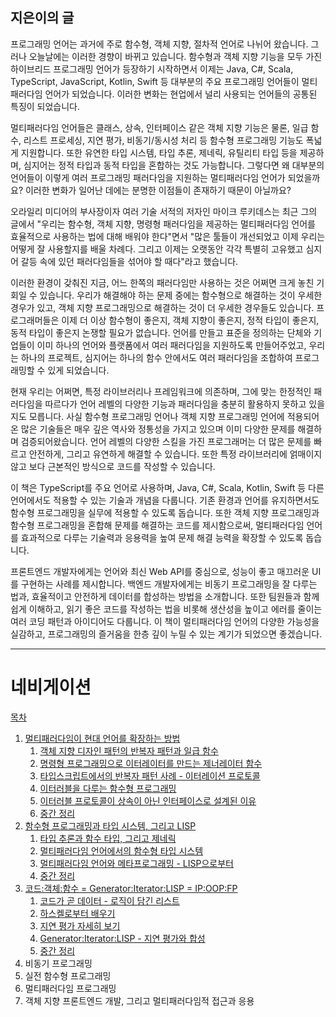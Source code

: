 ## 지은이의 글

프로그래밍 언어는 과거에 주로 함수형, 객체 지향, 절차적 언어로 나뉘어 왔습니다. 그러나 오늘날에는 이러한 경향이 바뀌고 있습니다. 함수형과 객체 지향 기능을 모두 가진 하이브리드 프로그래밍 언어가 등장하기 시작하면서 이제는 Java, C#, Scala, TypeScript, JavaScript, Kotlin, Swift 등 대부분의 주요 프로그래밍 언어들이 멀티패러다임 언어가 되었습니다. 이러한 변화는 현업에서 널리 사용되는 언어들의 공통된 특징이 되었습니다.

멀티패러다임 언어들은 클래스, 상속, 인터페이스 같은 객체 지향 기능은 물론, 일급 함수, 리스트 프로세싱, 지연 평가, 비동기/동시성 처리 등 함수형 프로그래밍 기능도 폭넓게 지원합니다. 또한 유연한 타입 시스템, 타입 추론, 제네릭, 유틸리티 타입 등을 제공하며, 심지어는 정적 타입과 동적 타입을 혼합하는 것도 가능합니다. 그렇다면 왜 대부분의 언어들이 이렇게 여러 프로그래밍 패러다임을 지원하는 멀티패러다임 언어가 되었을까요? 이러한 변화가 일어난 데에는 분명한 이점들이 존재하기 때문이 아닐까요?

오라일리 미디어의 부사장이자 여러 기술 서적의 저자인 마이크 루키데스는 최근 그의 글에서 "우리는 함수형, 객체 지향, 명령형 패러다임을 제공하는 멀티패러다임 언어를 효율적으로 사용하는 법에 대해 배워야 한다"면서 "많은 툴들이 개선되었고 이제 우리는 어떻게 잘 사용할지를 배울 차례다. 그리고 이제는 오랫동안 각각 특별히 고유했고 심지어 갈등 속에 있던 패러다임들을 섞어야 할 때다"라고 했습니다.

이러한 환경이 갖춰진 지금, 어느 한쪽의 패러다임만 사용하는 것은 어쩌면 크게 놓친 기회일 수 있습니다. 우리가 해결해야 하는 문제 중에는 함수형으로 해결하는 것이 우세한 경우가 있고, 객체 지향 프로그래밍으로 해결하는 것이 더 우세한 경우들도 있습니다. 프로그래머들은 이제 더 이상 함수형이 좋은지, 객체 지향이 좋은지, 정적 타입이 좋은지, 동적 타입이 좋은지 논쟁할 필요가 없습니다. 언어를 만들고 표준을 정의하는 단체와 기업들이 이미 하나의 언어와 플랫폼에서 여러 패러다임을 지원하도록 만들어주었고, 우리는 하나의 프로젝트, 심지어는 하나의 함수 안에서도 여러 패러다임을 조합하여 프로그래밍할 수 있게 되었습니다.

현재 우리는 어쩌면, 특정 라이브러리나 프레임워크에 의존하며, 그에 맞는 한정적인 패러다임을 따르다가 언어 레벨의 다양한 기능과 패러다임을 충분히 활용하지 못하고 있을지도 모릅니다. 사실 함수형 프로그래밍 언어나 객체 지향 프로그래밍 언어에 적용되어온 많은 기술들은 매우 깊은 역사와 정통성을 가지고 있으며 이미 다양한 문제를 해결하며 검증되어왔습니다. 언어 레벨의 다양한 스킬을 가진 프로그래머는 더 많은 문제를 빠르고 안전하게, 그리고 유연하게 해결할 수 있습니다. 또한 특정 라이브러리에 얽매이지 않고 보다 근본적인 방식으로 코드를 작성할 수 있습니다.

이 책은 TypeScript를 주요 언어로 사용하며, Java, C#, Scala, Kotlin, Swift 등 다른 언어에서도 적용할 수 있는 기술과 개념을 다룹니다. 기존 환경과 언어를 유지하면서도 함수형 프로그래밍을 실무에 적용할 수 있도록 돕습니다. 또한 객체 지향 프로그래밍과 함수형 프로그래밍을 혼합해 문제를 해결하는 코드를 제시함으로써, 멀티패러다임 언어를 효과적으로 다루는 기술력과 응용력을 높여 문제 해결 능력을 확장할 수 있도록 돕습니다.

프론트엔드 개발자에게는 언어와 최신 Web API를 중심으로, 성능이 좋고 매끄러운 UI를 구현하는 사례를 제시합니다. 백엔드 개발자에게는 비동기 프로그래밍을 잘 다루는 법과, 효율적이고 안전하게 데이터를 합성하는 방법을 소개합니다. 또한 팀원들과 함께 쉽게 이해하고, 읽기 좋은 코드를 작성하는 법을 비롯해 생산성을 높이고 에러를 줄이는 여러 코딩 패턴과 아이디어도 다룹니다. 이 책이 멀티패러다임 언어의 다양한 가능성을 실감하고, 프로그래밍의 즐거움을 한층 깊이 누릴 수 있는 계기가 되었으면 좋겠습니다.

---

# 네비게이션

[목차](README.md)

1. [멀티패러다임이 현대 언어를 확장하는 방법](1.0-멀티패러다임이-현대-언어를-확장하는-방법.md)
   1. [객체 지향 디자인 패턴의 반복자 패턴과 일급 함수](1.1-객체-지향-디자인-패턴의-반복자-패턴과-일급-함수.md)
   2. [명령형 프로그래밍으로 이터레이터를 만드는 제너레이터 함수](1.2-명령형-프로그래밍으로-이터레이터를-만드는-제너레이터-함수.md)
   3. [타입스크립트에서의 반복자 패턴 사례 - 이터레이션 프로토콜](1.3-타입스크립트에서의-반복자-패턴-사례---이터레이션-프로토콜.md)
   4. [이터러블을 다루는 함수형 프로그래밍](1.4-이터러블을-다루는-함수형-프로그래밍.md)
   5. [이터러블 프로토콜이 상속이 아닌 인터페이스로 설계된 이유](1.5-이터러블-프로토콜이-상속이-아닌-인터페이스로-설계된-이유.md)
   6. [중간 정리](1.6-중간-정리.md)
2. [함수형 프로그래밍과 타입 시스템, 그리고 LISP](2.0-함수형-프로그래밍과-타입-시스템,-그리고-LISP.md)
   1. [타입 추론과 함수 타입, 그리고 제네릭](2.1-타입-추론과-함수-타입,-그리고-제네릭.md)
   2. [멀티패러다임 언어에서의 함수형 타입 시스템](2.2-멀티패러다임-언어에서의-함수형-타입-시스템.md)
   3. [멀티패러다임 언어와 메타프로그래밍 - LISP으로부터](2.3-멀티패러다임-언어와-메타프로그래밍---LISP으로부터.md)
   4. [중간 정리](2.4-중간-정리.md)
3. [코드:객체:함수 = Generator:Iterator:LISP = IP:OOP:FP](3.0-코드%3A객체%3A함수-=-Generator%3AIterator%3ALISP-=-IP%3AOOP%3AFP.md)
   1. [코드가 곧 데이터 - 로직이 담긴 리스트](3.1-코드가-곧-데이터---로직이-담긴-리스트.md)
   2. [하스켈로부터 배우기](3.2-하스켈로부터-배우기.md)
   3. [지연 평가 자세히 보기](3.3-지연-평가-자세히-보기.md)
   4. [Generator:Iterator:LISP - 지연 평가와 합성](3.4-Generator%3AIterator%3ALISP---지연-평가와-합성.md)
   5. [중간 정리](3.5-중간-정리.md)
4. 비동기 프로그래밍
5. 실전 함수형 프로그래밍
6. 멀티패러다임 프로그래밍
7. 객체 지향 프론트엔드 개발, 그리고 멀티패러다임적 접근과 응용